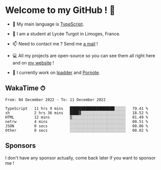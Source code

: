# Welcome to my GitHub ! 🌃

- 🔭 My main language is [TypeScript](https://www.typescriptlang.org/).

- 🌱 I am a student at Lycée Turgot in Limoges, France.

- 📫 Need to contact me ? Send me <a href="mailto:mikkel@milescode.dev">a mail</a> !

- 💻 All my projects are open-source so you can see them all right here and on <a href="https://www.vexcited.ml">my website</a> !

- 👀 I currently work on [lpadder](https://github.com/Vexcited/lpadder) and [Pornote](https://github.com/Vexcited/Pornote).

## WakaTime ⏱

<!--START_SECTION:waka-->

```text
From: 04 December 2022 - To: 11 December 2022

TypeScript   11 hrs 9 mins   ████████████████████░░░░░   79.41 %
sh           2 hrs 36 mins   ████▓░░░░░░░░░░░░░░░░░░░░   18.52 %
HTML         12 mins         ▒░░░░░░░░░░░░░░░░░░░░░░░░   01.49 %
netrw        4 mins          ░░░░░░░░░░░░░░░░░░░░░░░░░   00.51 %
JSON         0 secs          ░░░░░░░░░░░░░░░░░░░░░░░░░   00.06 %
Other        0 secs          ░░░░░░░░░░░░░░░░░░░░░░░░░   00.02 %
```

<!--END_SECTION:waka-->

## Sponsors

I don't have any sponsor actually, come back later if you want to sponsor me !
